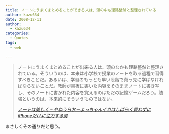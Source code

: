 ```yaml
---
title: ノートにうまくまとめることができる人は、頭の中も理路整然と整理されている
author: kazu634
date: 2008-12-11
author:
  - kazu634
categories:
  - Quotes
tags:
  - web

---
```

<div class="section">
<blockquote title="ノートは美しく - やねうらお－よっちゃんイカはしばらく買わずにiPhoneだけに注力する男" cite="http://d.hatena.ne.jp/yaneurao/20081210#p1">
<p>
      ノートにうまくまとめることが出来る人は、頭のなかも理路整然と整理されている。そういうのは、本来は小学校で授業のノートを取る過程で習得すべきことだ。あるいは、学習のもっとも早い段階で真っ先に学ばなければならないことだ。教師が黒板に書いた内容をそのままノートに書き写し、そのノートに書かれた内容を覚えるのはただの記憶ゲームだろう。勉強というのは、本来的にそういうものではない。
</p>
    
<p>
<cite><a href="http://d.hatena.ne.jp/yaneurao/20081210#p1" onclick="__gaTracker('send', 'event', 'outbound-article', 'http://d.hatena.ne.jp/yaneurao/20081210#p1', 'ノートは美しく &#8211; やねうらお－よっちゃんイカはしばらく買わずにiPhoneだけに注力する男');" target="_blank">ノートは美しく &#8211; やねうらお－よっちゃんイカはしばらく買わずにiPhoneだけに注力する男</a></cite>
</p>
</blockquote>
  
<p>
    まさしくその通りだと思う。
</p>
</div>
